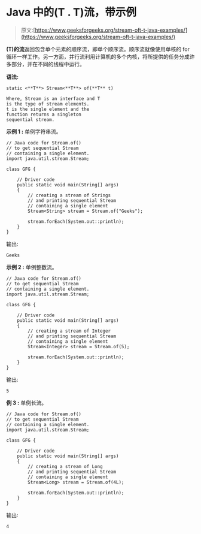 # Java 中的(T . T)流，带示例

> 原文:[https://www.geeksforgeeks.org/stream-oft-t-java-examples/](https://www.geeksforgeeks.org/stream-oft-t-java-examples/)

**(T)的流**返回包含单个元素的顺序流，即单个顺序流。顺序流就像使用单核的 for 循环一样工作。另一方面，并行流利用计算机的多个内核，将所提供的任务分成许多部分，并在不同的线程中运行。

**语法:**

```
static <**T**> Stream<**T**> of(**T** t)

Where, Stream is an interface and T
is the type of stream elements.
t is the single element and the
function returns a singleton 
sequential stream.

```

**示例 1 :** 单例字符串流。

```
// Java code for Stream.of()
// to get sequential Stream
// containing a single element.
import java.util.stream.Stream;

class GFG {

    // Driver code
    public static void main(String[] args)
    {
        // creating a stream of Strings
        // and printing sequential Stream
        // containing a single element
        Stream<String> stream = Stream.of("Geeks");

        stream.forEach(System.out::println);
    }
}
```

输出:

```
Geeks

```

**示例 2 :** 单例整数流。

```
// Java code for Stream.of()
// to get sequential Stream
// containing a single element.
import java.util.stream.Stream;

class GFG {

    // Driver code
    public static void main(String[] args)
    {
        // creating a stream of Integer
        // and printing sequential Stream
        // containing a single element
        Stream<Integer> stream = Stream.of(5);

        stream.forEach(System.out::println);
    }
}
```

输出:

```
5

```

**例 3 :** 单例长流。

```
// Java code for Stream.of()
// to get sequential Stream
// containing a single element.
import java.util.stream.Stream;

class GFG {

    // Driver code
    public static void main(String[] args)
    {
        // creating a stream of Long
        // and printing sequential Stream
        // containing a single element
        Stream<Long> stream = Stream.of(4L);

        stream.forEach(System.out::println);
    }
}
```

输出:

```
4

```